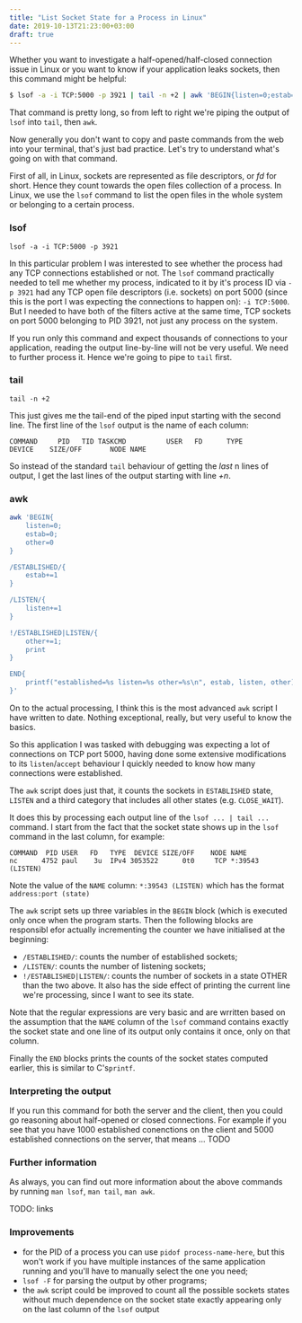 ```yaml
---
title: "List Socket State for a Process in Linux"
date: 2019-10-13T21:23:00+03:00
draft: true
---
```


Whether you want to investigate a half-opened/half-closed connection issue in Linux or you want to know if your application
leaks sockets, then this command might be helpful:

``` bash
$ lsof -a -i TCP:5000 -p 3921 | tail -n +2 | awk 'BEGIN{listen=0;estab=0;other=0} /ESTABLISHED/{estab+=1} /LISTEN/{listen+=1} !/ESTABLISHED|LISTEN/{other+=1; print} END{printf("established=%s listen=%s other=%s\n", estab, listen, other)}'
```

That command is pretty long, so from left to right we're piping the output of `lsof` into `tail`, then `awk`.

Now generally you don't want to copy and paste commands from the web into your terminal, that's just bad practice.
Let's try to understand what's going on with that command.

First of all, in Linux, sockets are represented as file descriptors, or *fd* for short. Hence they count towards the
open files collection of a process.
In Linux, we use the `lsof` command to list the open files in the whole system or belonging to a certain process.

### lsof
`lsof -a -i TCP:5000 -p 3921`

In this particular problem I was interested to see whether the process had any TCP connections established or not.
The `lsof` command practically needed to tell me whether my process, indicated to it by it's process ID via `-p 3921`
had any TCP open file descriptors (i.e. sockets) on port 5000
(since this is the port I was expecting the connections to happen on): `-i TCP:5000`.
But I needed to have both of the filters active at the same time, TCP sockets on port 5000 belonging to PID 3921, not just any process on the system.

If you run only this command and expect thousands of connections to your application, reading the output line-by-line will not be very useful. We need to further process it. Hence we're going to pipe to `tail` first.

### tail
`tail -n +2`

This just gives me the tail-end of the piped input starting with the second line. The first line of the `lsof` output is the
name of each column:

```
COMMAND     PID   TID TASKCMD          USER   FD      TYPE             DEVICE    SIZE/OFF       NODE NAME
```

So instead of the standard `tail` behaviour of getting the *last* n lines of output, I get the last lines of the output starting with line *+n*.

### awk
``` bash
awk 'BEGIN{
    listen=0;
    estab=0;
    other=0
}

/ESTABLISHED/{
    estab+=1
}

/LISTEN/{
    listen+=1
}

!/ESTABLISHED|LISTEN/{
    other+=1;
    print
}

END{
    printf("established=%s listen=%s other=%s\n", estab, listen, other)
}'
```

On to the actual processing, I think this is the most advanced `awk` script I have written to date.
Nothing exceptional, really, but very useful to know the basics.

So this application I was tasked with debugging was expecting a lot of connections on TCP port 5000, having done some extensive modifications to its `listen`/`accept` behaviour I quickly needed to know how many connections were established.

The `awk` script does just that, it counts the sockets in `ESTABLISHED` state, `LISTEN` and a third category that includes
all other states (e.g. `CLOSE_WAIT`).

It does this by processing each output line of the `lsof ... | tail ...` command. I start from the fact that the socket state shows up in the `lsof` command in the last column, for example:
```
COMMAND  PID USER   FD   TYPE  DEVICE SIZE/OFF    NODE NAME
nc      4752 paul    3u  IPv4 3053522      0t0     TCP *:39543 (LISTEN)
```
Note the value of the `NAME` column: `*:39543 (LISTEN)` which has the format `address:port (state)`

The `awk` script sets up three variables in the `BEGIN` block (which is executed only once when the program starts.
Then the following blocks are responsibl efor actually incrementing the counter we have initialised at the beginning:

* `/ESTABLISHED/`: counts the number of established sockets;
* `/LISTEN/`: counts the number of listening sockets;
* `!/ESTABLISHED|LISTEN/`: counts the number of sockets in a state OTHER than the two above. It also has the side effect of printing the current line we're processing, since I want to see its state.

Note that the regular expressions are very basic and are wrritten based on the assumption that the `NAME` column of the `lsof` command contains exactly the socket state and one line of its output only contains it once, only on that column.

Finally the `END` blocks prints the counts of the socket states computed earlier, this is similar to C's`printf`.


### Interpreting the output

If you run this command for both the server and the client, then you could go reasoning about half-opened or closed connections.
For example if you see that you have 1000 established conenctions on the client and 5000 established connections on the server, that means ... TODO

### Further information

As always, you can find out more information about the above commands by running `man lsof`, `man tail`, `man awk`.

TODO: links

### Improvements

* for the PID of a process you can use `pidof process-name-here`, but this won't work if you have multiple instances of the same application running and you'll have to manually select the one you need;
* `lsof -F` for parsing the output by other programs;
* the `awk` script could be improved to count all the possible sockets states without much dependence on the socket state exactly appearing only on the last column of the `lsof` output
